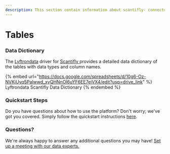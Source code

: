 ```yaml
---
description: This section contain information about scantifly- connector tables information
---
```


# Tables

### Data Dictionary

The [Lyftrondata](https://www.lyftrondata.com/) driver for [Scantifly ](nan/)[ ](https://www.lyftrondata.com/integration/scantifly-/)provides a detailed data dictionary of the tables with data types and column names.

{% embed url="https://docs.google.com/spreadsheets/d/10g6-Oz-NVKjUyq5Palwwd_xyQHNnOl6uYF6EE7eiVX4/edit?usp=drive_link" %}
Lyftrondata Scantifly  Data Dictionary
{% endembed %}

### Quickstart Steps

Do you have questions about how to use the platform? Don't worry; we've got you covered. Simply follow the quickstart instructions [here](../README.md).

### Questions? <a href="#questions" id="questions"></a>

We're always happy to answer any additional questions you may have! [Set up a meeting with our data experts.](https://www.lyftrondata.com/book-a-meeting/)

